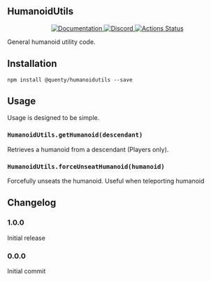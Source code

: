 ## HumanoidUtils
<div align="center">
  <a href="http://quenty.github.io/api/">
    <img src="https://img.shields.io/badge/docs-website-green.svg" alt="Documentation" />
  </a>
  <a href="https://discord.gg/mhtGUS8">
    <img src="https://img.shields.io/badge/discord-nevermore-blue.svg" alt="Discord" />
  </a>
  <a href="https://github.com/Quenty/NevermoreEngine/actions">
    <img src="https://github.com/Quenty/NevermoreEngine/workflows/lint/badge.svg" alt="Actions Status" />
  </a>
</div>

General humanoid utility code.

## Installation
```
npm install @quenty/humanoidutils --save
```

## Usage
Usage is designed to be simple.

### `HumanoidUtils.getHumanoid(descendant)`
Retrieves a humanoid from a descendant (Players only).

### `HumanoidUtils.forceUnseatHumanoid(humanoid)`
Forcefully unseats the humanoid. Useful when teleporting humanoid


## Changelog

### 1.0.0
Initial release

### 0.0.0
Initial commit
